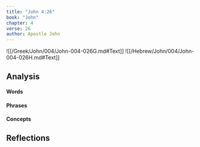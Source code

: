 ```yaml
---
title: "John 4:26"
book: "John"
chapter: 4
verse: 26
author: Apostle John
---
```

![[/Greek/John/004/John-004-026G.md#Text]]
![[/Hebrew/John/004/John-004-026H.md#Text]]

## Analysis

#### Words

#### Phrases

#### Concepts

## Reflections
